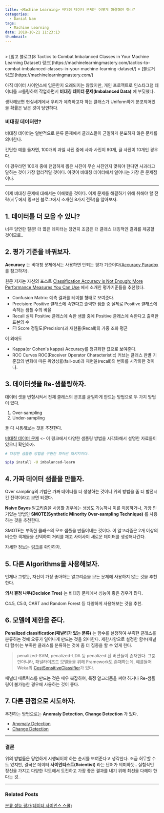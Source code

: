 ```yaml
---
title: <Machine Learning> 비대칭 데이터 문제는 어떻게 해결해야 하나?
categories:
  - Danial Nam
tags:
  - Machine Learning
date: 2018-10-21 11:23:13
thumbnail:
---
```


<br>
> [참고 블로그(8 Tactics to Combat Imbalanced Classes in Your Machine Learning Dataset) 링크](https://machinelearningmastery.com/tactics-to-combat-imbalanced-classes-in-your-machine-learning-dataset/)
> [블로거 링크](https://machinelearningmastery.com/)

아직 데이터 사이언스에 입문한지 오래되지는 않았지만, 개인 프로젝트로 인스타그램 데이터를 크롤링하여 작업하면서 **비대칭 데이터 문제(Imbalanced Data)** 에 부딪혔다.

생각해보면 현실세계에서 우리가 예측하고자 하는 클래스가 Uniform하게 분포되어있을 확률은 낮은 것이 당연하다.

### 비대칭 데이터란?
비대칭 데이터는 일반적으로 분류 문제에서 클래스들이 균일하게 분포하지 않은 문제를 의미한다.

간단한 예를 들자면, 100개의 과일 사진 중에 사과 사진이 90개, 귤 사진이 10개인 경우다.

이 경우라면 100개 중에 랜덤하게 뽑은 사진이 무슨 사진인지 맞춰야 한다면 사과라고 말하는 것이 가장 합리적일 것이다. 이것이 비대칭 데이터에서 일어나는 가장 큰 문제점이다.

---
이제 비대칭 문제에 대해서는 이해했을 것이다. 이제 문제를 해결하기 위해 취해야 할 전략(서두에서 링크한 블로그에서 소개한 8가지 전략)을 알아보자.

## 1. 데이터를 더 모을 수 있나?
너무 당연한 질문! 더 많은 데이터는 당연히 조금은 더 클래스 대칭적인 결과를 제공할 것이므로..

## 2. 평가 기준을 바꿔보자.
**Accuracy** 는 비대칭 문제에서는 사용하면 안되는 평가 기준이다([Accuracy Paradox](https://en.wikipedia.org/wiki/Accuracy_paradox)를 참고하자).

원문 저자는 자신의 포스트 [Classification Accuracy is Not Enough: More Performance Measures You Can Use](https://machinelearningmastery.com/classification-accuracy-is-not-enough-more-performance-measures-you-can-use/) 에서 소개한 평가기준들을 추천했다.
- Confusion Matrix:
  예측 결과를 테이블 형태로 보여준다.
- Precision:
  Positive 클래스에 속한다고 출력한 샘플 중 실제로 Positive 클래스에 속하는 샘플 수의 비율
- Recall
  실제 Positive 클래스에 속한 샘플 중에 Positive 클래스에 속한다고 출력한 표본의 수
- F1 Score
  정밀도(Precision)과 재현율(Recall)의 가중 조화 평균

이 외에도

- Kappa(or Cohen's kappa)
  Accuracy를 정규화한 값으로 보여준다.
- ROC Curves
  ROC(Receiver Operator Characteristic) 커브는 클래스 판별 기준값의 변화에 따른 위양성률(fall-out)과 재현율(recall)의 변화를 시각화한 것이다.

## 3. 데이터셋을 Re-샘플링하자.
데이터 셋을 변형시켜서 전체 클래스의 분포를 균일하게 만드는 방법으로 두 가지 방법이 있다.
1. Over-sampling
2. Under-sampling

둘 다 사용해보는 것을 추천한다.

[비대칭 데이터 문제](https://datascienceschool.net/view-notebook/c1a8dad913f74811ae8eef5d3bedc0c3/) <- 이 링크에서 다양한 샘플링 방법을 시각화해서 설명한 자료들이 있으니 확인하자.

```bash
# 다양한 샘플링 방법을 구현한 파이썬 패키지이다.

$pip install -U imbalanced-learn
```

## 4. 가짜 데이터 샘플을 만들자.
Over sampling의 기법은 가짜 데이터를 더 생성하는 것이니 위의 방법을 좀 더 발전시킨 전략이라고 보면 되겠다.

**Naive Bayes** 알고리즘을 사용할 경우에는 생성도 가능하니 이를 이용하거나, 가장 인기있는 방법인 **SMOTE(Synthetic Minority Over-sampling Technique)** 를 사용하는 것을 추천한다.

SMOTE는 부족한 클래스의 모조 샘플을 만들어내는 것이다. 이 알고리즘은 2개 이상의 비슷한 객체들을 선택하여 거리를 재고 사이사이 새로운 데이터를 생성해나간다.

자세한 정보는 [링크](http://www.jair.org/papers/paper953.html)를 확인하자.

## 5. 다른 Algorithms을 사용해보자.
언제나 그렇듯, 자신이 가장 좋아하는 알고리즘을 모든 문제에 사용하지 않는 것을 추천한다.

**의사 결정 나무(Decision Tree)** 는 비대칭 문제에서 성능이 좋은 경우가 많다.

C4.5, C5.0, CART and Random Forest 등 다양하게 사용해보는 것을 추천.

## 6. 모델에 제한을 준다.
**Penalized classification(패널티가 있는 분류)** 는 함수를 설정하여 부족한 클래스를 분류하는 것에 오류가 일어나게 만드는 것을 의미한다. 제한사항으로 설정한 함수(패널티 함수)는 부족한 클래스를 분류하는 것에 좀 더 집중을 할 수 있게 한다.

> penalized-SVM, penalized-LDA 등 penalized 된 버젼들이 존재한다.
> 그뿐만아니라, 패널라이즈드 모델들을 위해 Framework도 존재하는데, 예를들어 Weka의 [CostSensitiveClassifier](http://weka.sourceforge.net/doc.dev/weka/classifiers/meta/CostSensitiveClassifier.html#CostSensitiveClassifier--)가 있다.

패널티 매트릭스를 만드는 것은 매우 복잡하여, 특정 알고리즘을 써야 하거나 Re-샘플링이 불가능한 경우에 사용하는 것이 좋다.

## 7. 다른 관점으로 시도하자.
추천하는 방법으로는 **Anomaly Detection**, **Change Detection** 가 있다.

- [Anomaly Detection](https://en.wikipedia.org/wiki/Anomaly_detection)
- [Change Detection](https://en.wikipedia.org/wiki/Change_detection)

---
### 결론
위의 방법들은 당연하게 시행되어야 하는 순서를 보여준다고 생각한다. 조금 허무할 수도 있지만, 결국은 데이터 **사이언티스트(Scientist)** 라는 단어가 의미하듯.. 실험적인 정신을 가지고 다양한 각도에서 도전하고 가장 좋은 결과를 내기 위해 최선을 다해야 한다는 것..

---
### Related Posts
[분류 성능 평가(데이터 사이언스 스쿨)](https://datascienceschool.net/view-notebook/731e0d2ef52c41c686ba53dcaf346f32/)
